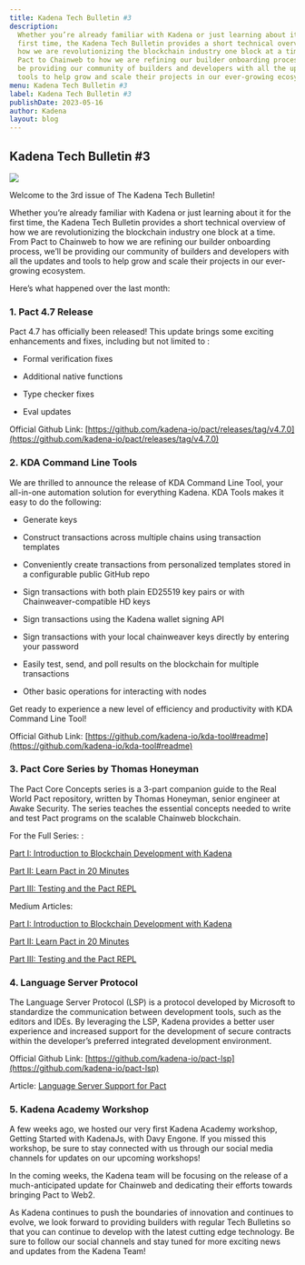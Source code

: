 ```yaml
---
title: Kadena Tech Bulletin #3
description:
  Whether you’re already familiar with Kadena or just learning about it for the
  first time, the Kadena Tech Bulletin provides a short technical overview of
  how we are revolutionizing the blockchain industry one block at a time. From
  Pact to Chainweb to how we are refining our builder onboarding process, we’ll
  be providing our community of builders and developers with all the updates and
  tools to help grow and scale their projects in our ever-growing ecosystem.
menu: Kadena Tech Bulletin #3
label: Kadena Tech Bulletin #3
publishDate: 2023-05-16
author: Kadena
layout: blog
---
```


## Kadena Tech Bulletin #3

![](/assets/blog/1_LcO_epRtsyr13yM1hXTasQ.webp)

Welcome to the 3rd issue of The Kadena Tech Bulletin!

Whether you’re already familiar with Kadena or just learning about it for the
first time, the Kadena Tech Bulletin provides a short technical overview of how
we are revolutionizing the blockchain industry one block at a time. From Pact to
Chainweb to how we are refining our builder onboarding process, we’ll be
providing our community of builders and developers with all the updates and
tools to help grow and scale their projects in our ever-growing ecosystem.

Here’s what happened over the last month:

### 1. Pact 4.7 Release

Pact 4.7 has officially been released! This update brings some exciting
enhancements and fixes, including but not limited to :

- Formal verification fixes

- Additional native functions

- Type checker fixes

- Eval updates

Official Github Link:
[https://github.com/kadena-io/pact/releases/tag/v4.7.0](https://github.com/kadena-io/pact/releases/tag/v4.7.0)

### 2. KDA Command Line Tools

We are thrilled to announce the release of KDA Command Line Tool, your
all-in-one automation solution for everything Kadena. KDA Tools makes it easy to
do the following:

- Generate keys

- Construct transactions across multiple chains using transaction templates

- Conveniently create transactions from personalized templates stored in a
  configurable public GitHub repo

- Sign transactions with both plain ED25519 key pairs or with
  Chainweaver-compatible HD keys

- Sign transactions using the Kadena wallet signing API

- Sign transactions with your local chainweaver keys directly by entering your
  password

- Easily test, send, and poll results on the blockchain for multiple
  transactions

- Other basic operations for interacting with nodes

Get ready to experience a new level of efficiency and productivity with KDA
Command Line Tool!

Official Github Link:
[https://github.com/kadena-io/kda-tool#readme](https://github.com/kadena-io/kda-tool#readme)

### 3. Pact Core Series by Thomas Honeyman

The Pact Core Concepts series is a 3-part companion guide to the Real World Pact
repository, written by Thomas Honeyman, senior engineer at Awake Security. The
series teaches the essential concepts needed to write and test Pact programs on
the scalable Chainweb blockchain.

For the Full Series: :

[Part I: Introduction to Blockchain Development with Kadena](https://github.com/thomashoneyman/real-world-pact/blob/main/00-core-concepts/01-Introduction.md)

[Part II: Learn Pact in 20 Minutes](https://github.com/thomashoneyman/real-world-pact/blob/main/00-core-concepts/02-Pact-In-20-Minutes.md)

[Part III: Testing and the Pact REPL](https://github.com/thomashoneyman/real-world-pact/blob/main/00-core-concepts/03-Testing-In-The-Pact-REPL.md)

Medium Articles:

[Part I: Introduction to Blockchain Development with Kadena](./part-iii-of-the-pact-core-concepts-testing-and-formal-verification-in-the-pact-repl-2023-05-04)

[Part II: Learn Pact in 20 Minutes](./pact-core-concepts-part-ii-learn-pact-in-20-minutes-2023-04-27)

[Part III: Testing and the Pact REPL](./part-iii-of-the-pact-core-concepts-testing-and-formal-verification-in-the-pact-repl-2023-05-04)

### 4. Language Server Protocol

The Language Server Protocol (LSP) is a protocol developed by Microsoft to
standardize the communication between development tools, such as the editors and
IDEs. By leveraging the LSP, Kadena provides a better user experience and
increased support for the development of secure contracts within the developer’s
preferred integrated development environment.

Official Github Link:
[https://github.com/kadena-io/pact-lsp](https://github.com/kadena-io/pact-lsp)

Article:
[Language Server Support for Pact](./language-server-support-for-pact-2023-04-18)

### 5. Kadena Academy Workshop

A few weeks ago, we hosted our very first Kadena Academy workshop, Getting
Started with KadenaJs, with Davy Engone. If you missed this workshop, be sure to
stay connected with us through our social media channels for updates on our
upcoming workshops!

In the coming weeks, the Kadena team will be focusing on the release of a
much-anticipated update for Chainweb and dedicating their efforts towards
bringing Pact to Web2.

As Kadena continues to push the boundaries of innovation and continues to
evolve, we look forward to providing builders with regular Tech Bulletins so
that you can continue to develop with the latest cutting edge technology. Be
sure to follow our social channels and stay tuned for more exciting news and
updates from the Kadena Team!
